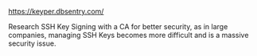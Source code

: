 https://keyper.dbsentry.com/

Research SSH Key Signing with a CA for better security, as in large companies, managing SSH Keys becomes more difficult and is a massive security issue.